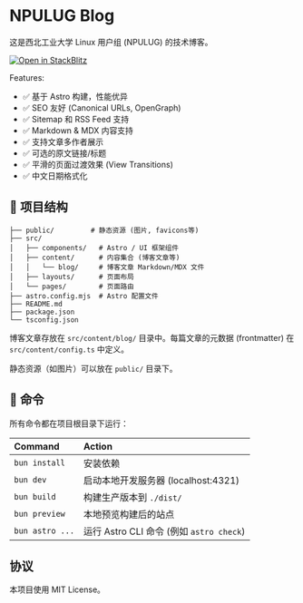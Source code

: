 # NPULUG Blog

这是西北工业大学 Linux 用户组 (NPULUG) 的技术博客。

[![Open in StackBlitz](https://developer.stackblitz.com/img/open_in_stackblitz.svg)](https://stackblitz.com/github/NPULUG/blog)

<!-- Add other relevant buttons if needed -->

Features:

- ✅ 基于 Astro 构建，性能优异
- ✅ SEO 友好 (Canonical URLs, OpenGraph)
- ✅ Sitemap 和 RSS Feed 支持
- ✅ Markdown & MDX 内容支持
- ✅ 支持文章多作者展示
- ✅ 可选的原文链接/标题
- ✅ 平滑的页面过渡效果 (View Transitions)
- ✅ 中文日期格式化

## 🚀 项目结构

```text
├── public/         # 静态资源 (图片, favicons等)
├── src/
│   ├── components/   # Astro / UI 框架组件
│   ├── content/      # 内容集合 (博客文章等)
│   │   └── blog/     # 博客文章 Markdown/MDX 文件
│   ├── layouts/      # 页面布局
│   └── pages/        # 页面路由
├── astro.config.mjs  # Astro 配置文件
├── README.md
├── package.json
└── tsconfig.json
```

博客文章存放在 `src/content/blog/` 目录中。每篇文章的元数据 (frontmatter) 在 `src/content/config.ts` 中定义。

静态资源（如图片）可以放在 `public/` 目录下。

## 🧞 命令

所有命令都在项目根目录下运行：

| Command         | Action                                   |
| :-------------- | :--------------------------------------- |
| `bun install`   | 安装依赖                                 |
| `bun dev`       | 启动本地开发服务器 (localhost:4321)      |
| `bun build`     | 构建生产版本到 `./dist/`                 |
| `bun preview`   | 本地预览构建后的站点                     |
| `bun astro ...` | 运行 Astro CLI 命令 (例如 `astro check`) |

## 协议

本项目使用 MIT License。
